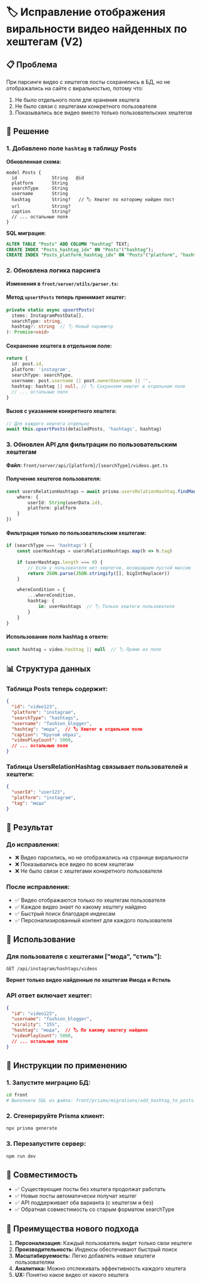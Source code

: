 # 🏷️ Исправление отображения виральности видео найденных по хештегам (V2)

## 📋 Проблема
При парсинге видео с хештегов посты сохранялись в БД, но не отображались на сайте с виральностью, потому что:
1. Не было отдельного поля для хранения хештега
2. Не было связи с хештегами конкретного пользователя
3. Показывались все видео вместо только пользовательских хештегов

## 🔧 Решение

### 1. Добавлено поле `hashtag` в таблицу Posts

**Обновленная схема:**
```prisma
model Posts {
  id             String   @id
  platform       String
  searchType     String
  username       String
  hashtag        String?   // 🏷️ Хештег по которому найден пост
  url            String?
  caption        String?
  // ... остальные поля
}
```

**SQL миграция:**
```sql
ALTER TABLE "Posts" ADD COLUMN "hashtag" TEXT;
CREATE INDEX "Posts_hashtag_idx" ON "Posts"("hashtag");
CREATE INDEX "Posts_platform_hashtag_idx" ON "Posts"("platform", "hashtag");
```

### 2. Обновлена логика парсинга

**Изменения в `front/server/utils/parser.ts`:**

#### Метод `upsertPosts` теперь принимает хештег:
```typescript
private static async upsertPosts(
  items: InstagramPostData[], 
  searchType: string,
  hashtag?: string  // 🏷️ Новый параметр
): Promise<void>
```

#### Сохранение хештега в отдельном поле:
```typescript
return {
  id: post.id,
  platform: 'instagram',
  searchType: searchType,
  username: post.username || post.ownerUsername || '',
  hashtag: hashtag || null, // 🏷️ Сохраняем хештег в отдельном поле
  // ... остальные поля
}
```

#### Вызов с указанием конкретного хештега:
```typescript
// Для каждого хештега отдельно
await this.upsertPosts(detailedPosts, 'hashtags', hashtag)
```

### 3. Обновлен API для фильтрации по пользовательским хештегам

**Файл:** `front/server/api/[platform]/[searchType]/videos.get.ts`

#### Получение хештегов пользователя:
```typescript
const usersRelationHashtags = await prisma.usersRelationHashtag.findMany({
    where: {
        userId: String(userData.id),
        platform: platform
    }
})
```

#### Фильтрация только по пользовательским хештегам:
```typescript
if (searchType === 'hashtags') {
    const userHashtags = usersRelationHashtags.map(h => h.tag)
    
    if (userHashtags.length === 0) {
        // Если у пользователя нет хештегов, возвращаем пустой массив
        return JSON.parse(JSON.stringify([], bigIntReplacer))
    }

    whereCondition = {
        ...whereCondition,
        hashtag: {
            in: userHashtags  // 🏷️ Только хештеги пользователя
        }
    }
}
```

#### Использование поля hashtag в ответе:
```typescript
const hashtag = video.hashtag || null  // 🏷️ Прямо из поля
```

## 📊 Структура данных

### Таблица Posts теперь содержит:
```json
{
  "id": "video123",
  "platform": "instagram",
  "searchType": "hashtags",
  "username": "fashion_blogger",
  "hashtag": "мода",  // 🏷️ Хештег в отдельном поле
  "caption": "Крутой образ",
  "videoPlayCount": 5000,
  // ... остальные поля
}
```

### Таблица UsersRelationHashtag связывает пользователей и хештеги:
```json
{
  "userId": "user123",
  "platform": "instagram", 
  "tag": "мода"
}
```

## 🎯 Результат

### До исправления:
- ❌ Видео парсились, но не отображались на странице виральности
- ❌ Показывались все видео по всем хештегам
- ❌ Не было связи с хештегами конкретного пользователя

### После исправления:
- ✅ Видео отображаются только по хештегам пользователя
- ✅ Каждое видео знает по какому хештегу найдено
- ✅ Быстрый поиск благодаря индексам
- ✅ Персонализированный контент для каждого пользователя

## 🚀 Использование

### Для пользователя с хештегами ["мода", "стиль"]:
```
GET /api/instagram/hashtags/videos
```

**Вернет только видео найденные по хештегам #мода и #стиль**

### API ответ включает хештег:
```json
{
  "id": "video123",
  "username": "fashion_blogger",
  "virality": "15%",
  "hashtag": "мода",  // 🏷️ По какому хештегу найдено
  "videoPlayCount": 5000,
  // ... остальные поля
}
```

## 📝 Инструкции по применению

### 1. Запустите миграцию БД:
```bash
cd front
# Выполните SQL из файла: front/prisma/migrations/add_hashtag_to_posts.sql
```

### 2. Сгенерируйте Prisma клиент:
```bash
npx prisma generate
```

### 3. Перезапустите сервер:
```bash
npm run dev
```

## 🔄 Совместимость

- ✅ Существующие посты без хештега продолжат работать
- ✅ Новые посты автоматически получат хештег
- ✅ API поддерживает оба варианта (с хештегом и без)
- ✅ Обратная совместимость со старым форматом searchType

## 🎉 Преимущества нового подхода

1. **Персонализация:** Каждый пользователь видит только свои хештеги
2. **Производительность:** Индексы обеспечивают быстрый поиск
3. **Масштабируемость:** Легко добавлять новые хештеги пользователям
4. **Аналитика:** Можно отслеживать эффективность каждого хештега
5. **UX:** Понятно какое видео от какого хештега 